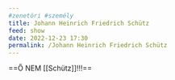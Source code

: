 ```yaml
---
#zenetöri #személy
title: Johann Heinrich Friedrich Schütz
feed: show
date: 2022-12-23 17:30
permalink: /Johann Heinrich Friedrich Schütz
---
```


==Ő NEM [[Schütz]]!!!== 
